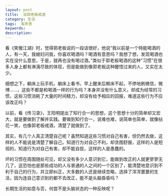 ```yaml
---
layout: post
title:  谈郭老板戒酒
category: 生活
tags:  有所思
keywords: 
description: 
---
```


看《笑傲江湖》时，觉得郭老板说的一段话很好，他说“我以前是一个特能喝酒的人，有一天，我媳妇问我，你喜欢喝酒吗？喝酒有意思吗？我想了想，发现喝酒也实在没什么意思，于是，就再也没有喝过酒。”类似于郭老板喝酒的这种"习惯"在很多人身上都有淋漓尽致的体现，但是能做到像郭老板这种醒悟过来的人，又实在太少。

细想之下，躺床上玩手机，躺床上看书，早上醒来后赖床不起，不停地刷微信，微博……，这些不都是和喝酒一样的行为吗？本身并没有什么意义，却成为经常的习惯，这些习惯消耗了大量的时间精力，却没有给予相应的回报，难道这些行为不应该改正吗？

以前，看《传习录》，王阳明提出了知行合一的思想，这个思想十分的简单却又宏大，就是要做到了解并实践。要做到知行合一，说难也难，说简单也简单，就像拈花一笑，也像郭老板戒酒，清楚了就做到了。

其实，有几个人真正清楚自己呢？虽然知道这些习惯对自己有害，但仍然去做，这样的人不能说是清楚了解自己。知道行为对自己不利，却贪图舒服，这样的人是短视的，知道行为对自己有害，却不能自拔，这样的人是愚蠢的。

坏的习惯在周围随处可见，却又没有多少人意识到它，能做到改正的人就更寥寥无几了，这恐怕也是那些成功的人与普通的人之间的一个区别了，能清楚地意识到不利于自己的行为，并立即纠正，大多数的人还是继续忽略，选择了浑浑噩噩的生活，因为连自己意识到的都不去改正，能不是头脑昏昏吗？

长期生活的如意与否，何尝不是头脑状态的一种反映呢？



